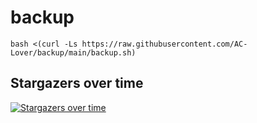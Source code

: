 # backup

```
bash <(curl -Ls https://raw.githubusercontent.com/AC-Lover/backup/main/backup.sh)
``` 


## Stargazers over time

[![Stargazers over time](https://starchart.cc/AC-Lover/backup.svg)](https://starchart.cc/AC-Lover/backup)

